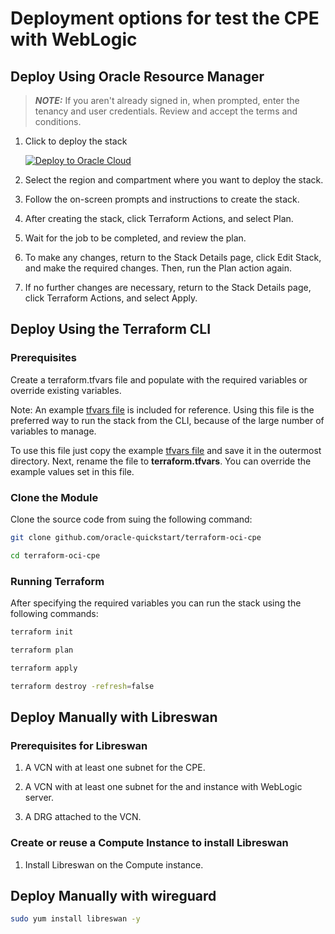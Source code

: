 # Deployment options for test the CPE with WebLogic

## Deploy Using Oracle Resource Manager

> ___NOTE:___ If you aren't already signed in, when prompted, enter the tenancy and user credentials. Review and accept the terms and conditions.

1. Click to deploy the stack

    [![Deploy to Oracle Cloud][magic_button]][magic_cpe_stack]

1. Select the region and compartment where you want to deploy the stack.

1. Follow the on-screen prompts and instructions to create the stack.

1. After creating the stack, click Terraform Actions, and select Plan.

1. Wait for the job to be completed, and review the plan.

1. To make any changes, return to the Stack Details page, click Edit Stack, and make the required changes. Then, run the Plan action again.

1. If no further changes are necessary, return to the Stack Details page, click Terraform Actions, and select Apply.

## Deploy Using the Terraform CLI

### Prerequisites

Create a terraform.tfvars file and populate with the required variables or override existing variables.

Note: An example [tfvars file](examples/terraform.tfvars.example) is included for reference. Using this file is the
preferred way to run the stack from the CLI, because of the large number of variables to manage.

To use this file just copy the example [tfvars file](examples/terraform.tfvars.example) and save it in the outermost directory.
Next, rename the file to __terraform.tfvars__. You can override the example values set in this file.

### Clone the Module

Clone the source code from suing the following command:

```bash
git clone github.com/oracle-quickstart/terraform-oci-cpe
```

```bash
cd terraform-oci-cpe
```

### Running Terraform

After specifying the required variables you can run the stack using the following commands:

```bash
terraform init
```

```bash
terraform plan
```

```bash
terraform apply
```

```bash
terraform destroy -refresh=false
```

## Deploy Manually with Libreswan

### Prerequisites for Libreswan

1. A VCN with at least one subnet for the CPE.

1. A VCN with at least one subnet for the and instance with WebLogic server.

1. A DRG attached to the VCN.

### Create or reuse a Compute Instance to install Libreswan

1. Install Libreswan on the Compute instance.

## Deploy Manually with wireguard

```bash
sudo yum install libreswan -y
```

[magic_button]: https://oci-resourcemanager-plugin.plugins.oci.oraclecloud.com/latest/deploy-to-oracle-cloud.svg
[magic_cpe_stack]: https://cloud.oracle.com/resourcemanager/stacks/create?zipUrl=https://github.com/oracle-quickstart/oci-cpe/releases/latest/download/oci-cpe-stack.zip

